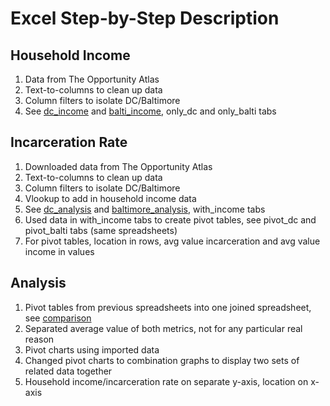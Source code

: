 # Excel Step-by-Step Description

## Household Income
1. Data from The Opportunity Atlas
2. Text-to-columns to clean up data
3. Column filters to isolate DC/Baltimore
4. See [dc_income](https://github.com/a31kim/baltimoredc-male-incarceration-income/blob/master/dc_income.xlsx) and [balti_income](https://github.com/a31kim/baltimoredc-male-incarceration-income/blob/master/balti_income.xlsx), only_dc and only_balti tabs

## Incarceration Rate
1. Downloaded data from The Opportunity Atlas
2. Text-to-columns to clean up data
3. Column filters to isolate DC/Baltimore
4. Vlookup to add in household income data
5. See [dc_analysis](https://github.com/a31kim/baltimoredc-male-incarceration-income/blob/master/dc_analysis.xlsx) and [baltimore_analysis](https://github.com/a31kim/baltimoredc-male-incarceration-income/blob/master/baltimore_analysis.xlsx), with_income tabs
6. Used data in with_income tabs to create pivot tables, see pivot_dc and pivot_balti tabs (same spreadsheets)
7. For pivot tables, location in rows, avg value incarceration and avg value income in values

## Analysis
1. Pivot tables from previous spreadsheets into one joined spreadsheet, see [comparison](https://github.com/a31kim/baltimoredc-male-incarceration-income/blob/master/comparison.xlsx)
2. Separated average value of both metrics, not for any particular real reason
3. Pivot charts using imported data
4. Changed pivot charts to combination graphs to display two sets of related data together
5. Household income/incarceration rate on separate y-axis, location on x-axis




